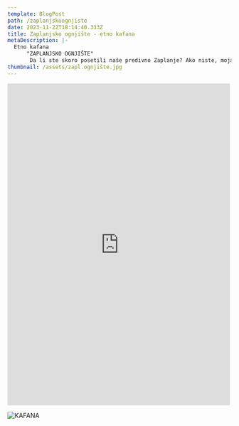 ```yaml
---
template: BlogPost
path: /zaplanjskoognjiste
date: 2023-11-22T18:14:40.333Z
title: Zaplanjsko ognjište - etno kafana
metaDescription: |-
  Etno kafana
      "ZAPLANJSKO OGNJIŠTE"
       Da li ste skoro posetili naše predivno Zaplanje? Ako niste, moja preporuka Vam je da to obavezno učinite !
thumbnail: /assets/zapl.ognjište.jpg
---
```



<iframe src="https://www.facebook.com/plugins/post.php?href=https%3A%2F%2Fwww.facebook.com%2Fpermalink.php%3Fstory_fbid%3Dpfbid09tqg1uqCBaex9i6ZzXHUVPU29G24KDbKdb8ECtW3MbYrMKSQzcg3stzh47MWPNwml%26id%3D100010287496671&show_text=true&width=500" width="500" height="723" style="border:none;overflow:hidden" scrolling="no" frameborder="0" allowfullscreen="true" allow="autoplay; clipboard-write; encrypted-media; picture-in-picture; web-share"></iframe>

![KAFANA](/assets/OGNIŠTE.jpg "ZAPLANJSKO OGNJIŠTE")
